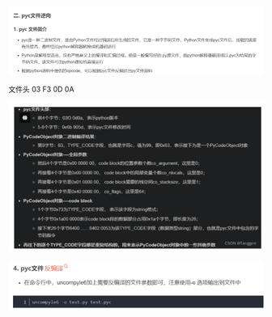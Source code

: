 ![img](./assets/wps723.jpg)

 

 

文件头 03 F3 0D 0A

 

![img](./assets/wps724.jpg) 

 

![img](./assets/wps725.jpg) 

 

 